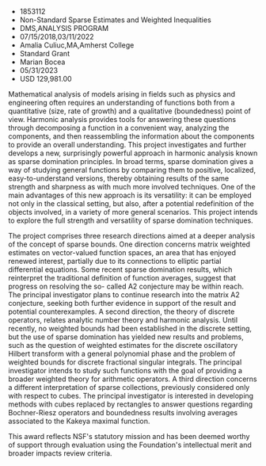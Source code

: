 
* 1853112
* Non-Standard Sparse Estimates and Weighted Inequalities
* DMS,ANALYSIS PROGRAM
* 07/15/2018,03/11/2022
* Amalia Culiuc,MA,Amherst College
* Standard Grant
* Marian Bocea
* 05/31/2023
* USD 129,981.00

Mathematical analysis of models arising in fields such as physics and
engineering often requires an understanding of functions both from a
quantitative (size, rate of growth) and a qualitative (boundedness) point of
view. Harmonic analysis provides tools for answering these questions through
decomposing a function in a convenient way, analyzing the components, and then
reassembling the information about the components to provide an overall
understanding. This project investigates and further develops a new,
surprisingly powerful approach in harmonic analysis known as sparse domination
principles. In broad terms, sparse domination gives a way of studying general
functions by comparing them to positive, localized, easy-to-understand versions,
thereby obtaining results of the same strength and sharpness as with much more
involved techniques. One of the main advantages of this new approach is its
versatility: it can be employed not only in the classical setting, but also,
after a potential redefinition of the objects involved, in a variety of more
general scenarios. This project intends to explore the full strength and
versatility of sparse domination techniques.

The project comprises three research directions aimed at a deeper analysis of
the concept of sparse bounds. One direction concerns matrix weighted estimates
on vector-valued function spaces, an area that has enjoyed renewed interest,
partially due to its connections to elliptic partial differential equations.
Some recent sparse domination results, which reinterpret the traditional
definition of function averages, suggest that progress on resolving the so-
called A2 conjecture may be within reach. The principal investigator plans to
continue research into the matrix A2 conjecture, seeking both further evidence
in support of the result and potential counterexamples. A second direction, the
theory of discrete operators, relates analytic number theory and harmonic
analysis. Until recently, no weighted bounds had been established in the
discrete setting, but the use of sparse domination has yielded new results and
problems, such as the question of weighted estimates for the discrete
oscillatory Hilbert transform with a general polynomial phase and the problem of
weighted bounds for discrete fractional singular integrals. The principal
investigator intends to study such functions with the goal of providing a
broader weighted theory for arithmetic operators. A third direction concerns a
different interpretation of sparse collections, previously considered only with
respect to cubes. The principal investigator is interested in developing methods
with cubes replaced by rectangles to answer questions regarding Bochner-Riesz
operators and boundedness results involving averages associated to the Kakeya
maximal function.

This award reflects NSF's statutory mission and has been deemed worthy of
support through evaluation using the Foundation's intellectual merit and broader
impacts review criteria.
